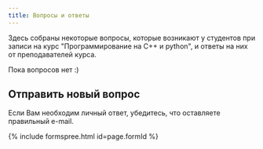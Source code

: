 ```yaml
---
title: Вопросы и ответы
---
```


Здесь собраны некоторые вопросы, которые возникают у студентов при записи на курс "Программирование на C++ и python", и ответы на них от преподавателей курса.

Пока вопросов нет :)

## Отправить новый вопрос

Если Вам необходим личный ответ, убедитесь, что оставляете правильный e-mail.

{% include formspree.html id=page.formId %}
